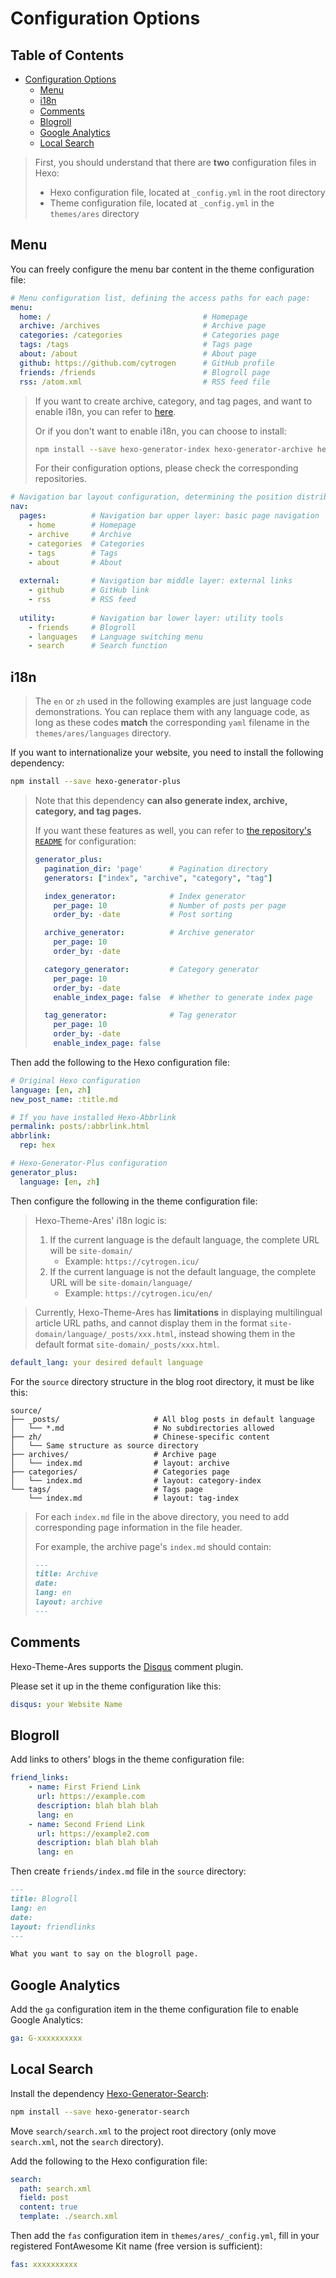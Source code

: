 # Configuration Options

## Table of Contents <!-- omit in toc -->

- [Configuration Options](#configuration-options)
  - [Menu](#menu)
  - [i18n](#i18n)
  - [Comments](#comments)
  - [Blogroll](#blogroll)
  - [Google Analytics](#google-analytics)
  - [Local Search](#local-search)

> First, you should understand that there are **two** configuration files in Hexo:
> 
> - Hexo configuration file, located at `_config.yml` in the root directory
> - Theme configuration file, located at `_config.yml` in the `themes/ares` directory

## Menu

You can freely configure the menu bar content in the theme configuration file:

```yaml
# Menu configuration list, defining the access paths for each page:
menu:
  home: /                                  # Homepage
  archive: /archives                       # Archive page
  categories: /categories                  # Categories page
  tags: /tags                              # Tags page
  about: /about                            # About page
  github: https://github.com/cytrogen      # GitHub profile
  friends: /friends                        # Blogroll page
  rss: /atom.xml                           # RSS feed file
```

> If you want to create archive, category, and tag pages, and want to enable i18n, you can refer to [here](#i18n).
>
> Or if you don't want to enable i18n, you can choose to install:
>
> ```bash
> npm install --save hexo-generator-index hexo-generator-archive hexo-generator-category hexo-generator-tag
> ```
>
> For their configuration options, please check the corresponding repositories.

```yaml
# Navigation bar layout configuration, determining the position distribution of different function buttons in the navigation bar
nav:
  pages:          # Navigation bar upper layer: basic page navigation
    - home        # Homepage
    - archive     # Archive
    - categories  # Categories
    - tags        # Tags
    - about       # About
  
  external:       # Navigation bar middle layer: external links
    - github      # GitHub link
    - rss         # RSS feed
  
  utility:        # Navigation bar lower layer: utility tools
    - friends     # Blogroll
    - languages   # Language switching menu
    - search      # Search function
```

## i18n

> The `en` or `zh` used in the following examples are just language code demonstrations. You can replace them with any language code, as long as these codes **match** the corresponding `yaml` filename in the `themes/ares/languages` directory.

If you want to internationalize your website, you need to install the following dependency:

```bash
npm install --save hexo-generator-plus
```

> Note that this dependency **can also generate index, archive, category, and tag pages.**
>
> If you want these features as well, you can refer to [the repository's `README`](https://github.com/kiwirafe/hexo-generator-plus) for configuration:
>
> ```yaml
> generator_plus:
>   pagination_dir: 'page'      # Pagination directory
>   generators: ["index", "archive", "category", "tag"]
>
>   index_generator:            # Index generator
>     per_page: 10              # Number of posts per page
>     order_by: -date           # Post sorting
>
>   archive_generator:          # Archive generator
>     per_page: 10
>     order_by: -date
>
>   category_generator:         # Category generator
>     per_page: 10
>     order_by: -date
>     enable_index_page: false  # Whether to generate index page
>
>   tag_generator:              # Tag generator
>     per_page: 10
>     order_by: -date
>     enable_index_page: false
> ```

Then add the following to the Hexo configuration file:

```yaml
# Original Hexo configuration
language: [en, zh]
new_post_name: :title.md

# If you have installed Hexo-Abbrlink
permalink: posts/:abbrlink.html
abbrlink:
  rep: hex

# Hexo-Generator-Plus configuration
generator_plus:
  language: [en, zh]
```

Then configure the following in the theme configuration file:

> Hexo-Theme-Ares' i18n logic is:
>
> 1. If the current language is the default language, the complete URL will be `site-domain/`
>    - Example: `https://cytrogen.icu/`
> 2. If the current language is not the default language, the complete URL will be `site-domain/language/`
>    - Example: `https://cytrogen.icu/en/`

> Currently, Hexo-Theme-Ares has **limitations** in displaying multilingual article URL paths, and cannot display them in the format `site-domain/language/_posts/xxx.html`, instead showing them in the default format `site-domain/_posts/xxx.html`.

```yaml
default_lang: your desired default language
```

For the `source` directory structure in the blog root directory, it must be like this:

```
source/
├── _posts/                     # All blog posts in default language
│   └── *.md                    # No subdirectories allowed
├── zh/                         # Chinese-specific content
│   └── Same structure as source directory
├── archives/                   # Archive page
│   └── index.md                # layout: archive
├── categories/                 # Categories page
│   └── index.md                # layout: category-index
└── tags/                       # Tags page
    └── index.md                # layout: tag-index
```

> For each `index.md` file in the above directory, you need to add corresponding page information in the file header.
> 
> For example, the archive page's `index.md` should contain:
>
> ```markdown
> ---
> title: Archive
> date:
> lang: en
> layout: archive
> ---
> ```

## Comments

Hexo-Theme-Ares supports the [Disqus](https://disqus.com/) comment plugin.

Please set it up in the theme configuration like this:

```yaml
disqus: your Website Name
```

## Blogroll

Add links to others' blogs in the theme configuration file:

```yaml
friend_links:
    - name: First Friend Link
      url: https://example.com
      description: blah blah blah
      lang: en
    - name: Second Friend Link
      url: https://example2.com
      description: blah blah blah
      lang: en
```

Then create `friends/index.md` file in the `source` directory:

```markdown
---
title: Blogroll
lang: en
date:
layout: friendlinks
---

What you want to say on the blogroll page.
```

## Google Analytics

Add the `ga` configuration item in the theme configuration file to enable Google Analytics:

```yaml
ga: G-xxxxxxxxxx
```

## Local Search

Install the dependency [Hexo-Generator-Search](https://github.com/wzpan/hexo-generator-search):

```bash
npm install --save hexo-generator-search
```

Move `search/search.xml` to the project root directory (only move `search.xml`, not the `search` directory).

Add the following to the Hexo configuration file:

```yaml
search:
  path: search.xml
  field: post
  content: true
  template: ./search.xml
```

Then add the `fas` configuration item in `themes/ares/_config.yml`, fill in your registered FontAwesome Kit name (free version is sufficient):

```yaml
fas: xxxxxxxxxx
```
